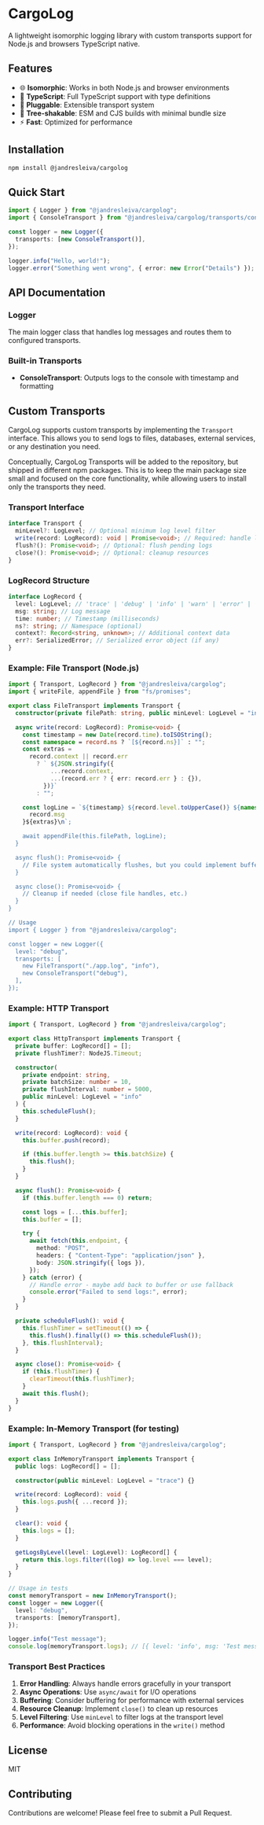 # CargoLog

A lightweight isomorphic logging library with custom transports support for Node.js and browsers TypeScript native.

## Features

- 🌐 **Isomorphic**: Works in both Node.js and browser environments
- 📝 **TypeScript**: Full TypeScript support with type definitions
- 🔌 **Pluggable**: Extensible transport system
- 🎯 **Tree-shakable**: ESM and CJS builds with minimal bundle size
- ⚡ **Fast**: Optimized for performance

## Installation

```bash
npm install @jandresleiva/cargolog
```

## Quick Start

```typescript
import { Logger } from "@jandresleiva/cargolog";
import { ConsoleTransport } from "@jandresleiva/cargolog/transports/console";

const logger = new Logger({
  transports: [new ConsoleTransport()],
});

logger.info("Hello, world!");
logger.error("Something went wrong", { error: new Error("Details") });
```

## API Documentation

### Logger

The main logger class that handles log messages and routes them to configured transports.

### Built-in Transports

- **ConsoleTransport**: Outputs logs to the console with timestamp and formatting

## Custom Transports

CargoLog supports custom transports by implementing the `Transport` interface. This allows you to send logs to files, databases, external services, or any destination you need.

Conceptually, CargoLog Transports will be added to the repository, but shipped in different npm packages. This is to keep the main package size small and focused on the core functionality, while allowing users to install only the transports they need.

### Transport Interface

```typescript
interface Transport {
  minLevel?: LogLevel; // Optional minimum log level filter
  write(record: LogRecord): void | Promise<void>; // Required: handle log records
  flush?(): Promise<void>; // Optional: flush pending logs
  close?(): Promise<void>; // Optional: cleanup resources
}
```

### LogRecord Structure

```typescript
interface LogRecord {
  level: LogLevel; // 'trace' | 'debug' | 'info' | 'warn' | 'error' | 'fatal'
  msg: string; // Log message
  time: number; // Timestamp (milliseconds)
  ns?: string; // Namespace (optional)
  context?: Record<string, unknown>; // Additional context data
  err?: SerializedError; // Serialized error object (if any)
}
```

### Example: File Transport (Node.js)

```typescript
import { Transport, LogRecord } from "@jandresleiva/cargolog";
import { writeFile, appendFile } from "fs/promises";

export class FileTransport implements Transport {
  constructor(private filePath: string, public minLevel: LogLevel = "info") {}

  async write(record: LogRecord): Promise<void> {
    const timestamp = new Date(record.time).toISOString();
    const namespace = record.ns ? `[${record.ns}]` : "";
    const extras =
      record.context || record.err
        ? ` ${JSON.stringify({
            ...record.context,
            ...(record.err ? { err: record.err } : {}),
          })}`
        : "";

    const logLine = `${timestamp} ${record.level.toUpperCase()} ${namespace} ${
      record.msg
    }${extras}\n`;

    await appendFile(this.filePath, logLine);
  }

  async flush(): Promise<void> {
    // File system automatically flushes, but you could implement buffering here
  }

  async close(): Promise<void> {
    // Cleanup if needed (close file handles, etc.)
  }
}

// Usage
import { Logger } from "@jandresleiva/cargolog";

const logger = new Logger({
  level: "debug",
  transports: [
    new FileTransport("./app.log", "info"),
    new ConsoleTransport("debug"),
  ],
});
```

### Example: HTTP Transport

```typescript
import { Transport, LogRecord } from "@jandresleiva/cargolog";

export class HttpTransport implements Transport {
  private buffer: LogRecord[] = [];
  private flushTimer?: NodeJS.Timeout;

  constructor(
    private endpoint: string,
    private batchSize: number = 10,
    private flushInterval: number = 5000,
    public minLevel: LogLevel = "info"
  ) {
    this.scheduleFlush();
  }

  write(record: LogRecord): void {
    this.buffer.push(record);

    if (this.buffer.length >= this.batchSize) {
      this.flush();
    }
  }

  async flush(): Promise<void> {
    if (this.buffer.length === 0) return;

    const logs = [...this.buffer];
    this.buffer = [];

    try {
      await fetch(this.endpoint, {
        method: "POST",
        headers: { "Content-Type": "application/json" },
        body: JSON.stringify({ logs }),
      });
    } catch (error) {
      // Handle error - maybe add back to buffer or use fallback
      console.error("Failed to send logs:", error);
    }
  }

  private scheduleFlush(): void {
    this.flushTimer = setTimeout(() => {
      this.flush().finally(() => this.scheduleFlush());
    }, this.flushInterval);
  }

  async close(): Promise<void> {
    if (this.flushTimer) {
      clearTimeout(this.flushTimer);
    }
    await this.flush();
  }
}
```

### Example: In-Memory Transport (for testing)

```typescript
import { Transport, LogRecord } from "@jandresleiva/cargolog";

export class InMemoryTransport implements Transport {
  public logs: LogRecord[] = [];

  constructor(public minLevel: LogLevel = "trace") {}

  write(record: LogRecord): void {
    this.logs.push({ ...record });
  }

  clear(): void {
    this.logs = [];
  }

  getLogsByLevel(level: LogLevel): LogRecord[] {
    return this.logs.filter((log) => log.level === level);
  }
}

// Usage in tests
const memoryTransport = new InMemoryTransport();
const logger = new Logger({
  level: "debug",
  transports: [memoryTransport],
});

logger.info("Test message");
console.log(memoryTransport.logs); // [{ level: 'info', msg: 'Test message', ... }]
```

### Transport Best Practices

1. **Error Handling**: Always handle errors gracefully in your transport
2. **Async Operations**: Use `async/await` for I/O operations
3. **Buffering**: Consider buffering for performance with external services
4. **Resource Cleanup**: Implement `close()` to clean up resources
5. **Level Filtering**: Use `minLevel` to filter logs at the transport level
6. **Performance**: Avoid blocking operations in the `write()` method

## License

MIT

## Contributing

Contributions are welcome! Please feel free to submit a Pull Request.
